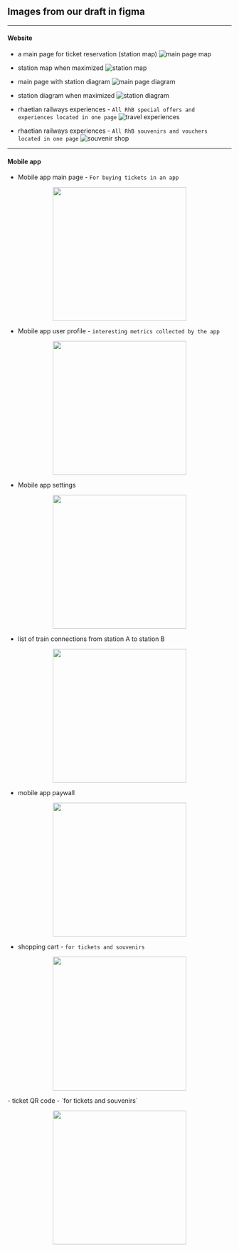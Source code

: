 ## Images from our draft in figma
---

#### Website

- a main page for ticket reservation (station map)
![main page map](https://github.com/Plajta/RhaetianRailwayRework/blob/main/docs/imgs/PlajtaWeb13.png "main page")

- station map when maximized
![station map](https://github.com/Plajta/RhaetianRailwayRework/blob/main/docs/imgs/PlajtaWeb13.png "station map")

- main page with station diagram
![main page diagram](https://github.com/Plajta/RhaetianRailwayRework/blob/main/docs/imgs/PlajtaWeb3.png "station diagram")

- station diagram when maximized
![station diagram](https://github.com/Plajta/RhaetianRailwayRework/blob/main/docs/imgs/PlajtaWeb3.png "station diagram")

- rhaetian railways experiences - `All RhB special offers and experiences located in one page`
![travel experiences](https://github.com/Plajta/RhaetianRailwayRework/blob/main/docs/imgs/PlajtaWeb1.png "travel experiences")

- rhaetian railways experiences - `All RhB souvenirs and vouchers located in one page`
![souvenir shop](https://github.com/Plajta/RhaetianRailwayRework/blob/main/docs/imgs/PlajtaWeb2.png "souvenir shop")

---

#### Mobile app

- Mobile app main page - `For buying tickets in an app`
<p align="center">
  <img src="https://github.com/Plajta/RhaetianRailwayRework/blob/main/docs/imgs/PlajtaAndroidAppScreenShot1.png" width="300" height="auto">
</p>

- Mobile app user profile - `interesting metrics collected by the app`
<p align="center">
  <img src="https://github.com/Plajta/RhaetianRailwayRework/blob/main/docs/imgs/PlajtaAndroidAppScreenShot2.png" width="300" height="auto">
</p>

- Mobile app settings
<p align="center">
  <img src="https://github.com/Plajta/RhaetianRailwayRework/blob/main/docs/imgs/PlajtaAndroidAppScreenShot3.png" width="300" height="auto">
</p>

- list of train connections from station A to station B
<p align="center">
  <img src="https://github.com/Plajta/RhaetianRailwayRework/blob/main/docs/imgs/PlajtaAndroidAppScreenShot4.png" width="300" height="auto">
</p>

- mobile app paywall
<p align="center">
  <img src="https://github.com/Plajta/RhaetianRailwayRework/blob/main/docs/imgs/PlajtaAndroidAppScreenShot5.png" width="300" height="auto">
</p>

- shopping cart - `for tickets and souvenirs`
<p align="center">
  <img src="https://github.com/Plajta/RhaetianRailwayRework/blob/main/docs/imgs/PlajtaAndroidAppScreenShot6.png" width="300" height="auto">
</p>
- ticket QR code - `for tickets and souvenirs`
<p align="center">
  <img src="https://github.com/Plajta/RhaetianRailwayRework/blob/main/docs/imgs/PlajtaAndroidAppScreenShot7.png" width="300" height="auto">
</p>
